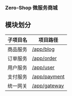 ### Zero-Shop 微服务商城

## 模块划分

| 子项目名 | 项目路径                                |
|------|-------------------------------------|
| 商品服务 | [/app/blog](./app/goods)            |
| 订单服务 | [/app/order](./app/order)           |
| 用户服务 | [/app/user](./app/user)             |
| 支付服务 | [/app/payment](./app/payment)       |
| 统一网关 | [/app/gateway](./app/gateway) |
